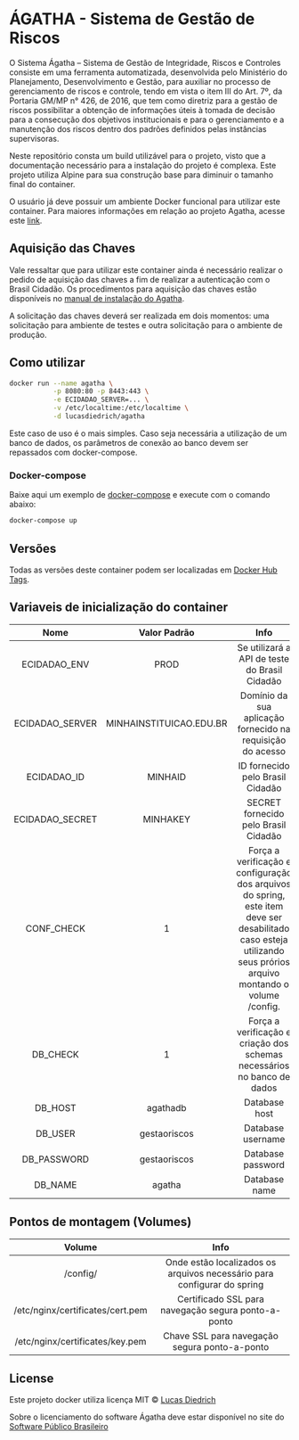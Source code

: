 # ÁGATHA - Sistema de Gestão de Riscos

O Sistema Ágatha – Sistema de Gestão de Integridade, Riscos e Controles consiste em uma ferramenta automatizada, desenvolvida pelo Ministério do Planejamento, Desenvolvimento e Gestão, para auxiliar no processo de gerenciamento de riscos e controle, tendo em vista o item III do Art. 7º, da Portaria GM/MP n° 426, de 2016, que tem como diretriz para a gestão de riscos possibilitar a obtenção de informações úteis à tomada de decisão para a consecução dos objetivos  institucionais e para o gerenciamento e a manutenção dos riscos dentro dos padrões definidos pelas instâncias supervisoras. 

Neste repositório consta um build utilizável para o projeto, visto que a documentação necessário para a instalação do projeto é complexa. Este projeto utiliza Alpine para sua construção base para diminuir o tamanho final do container.

O usuário já deve possuir um ambiente Docker funcional para utilizar este container. Para maiores informações em relação ao projeto Agatha, acesse este [link](https://softwarepublico.gov.br/social/agatha).

## Aquisição das Chaves

Vale ressaltar que para utilizar este container ainda é necessário realizar o pedido de aquisição das chaves a fim de realizar a autenticação com o Brasil Cidadão. Os procedimentos para aquisição das chaves estão disponíveis no [manual de instalação do Agatha](https://softwarepublico.gov.br/social/articles/0005/2222/Manual_de_Instala__o_Agatha.pdf). 

A solicitação das chaves deverá ser realizada em dois momentos: uma solicitação para ambiente de testes e outra solicitação para o ambiente de produção.

## Como utilizar


```bash
docker run --name agatha \
           -p 8080:80 -p 8443:443 \
           -e ECIDADAO_SERVER=... \
           -v /etc/localtime:/etc/localtime \
           -d lucasdiedrich/agatha
```

Este caso de uso é o mais simples.  Caso seja necessária a utilização de um banco de dados, os parâmetros de conexão ao banco devem ser repassados com docker-compose.

### Docker-compose

Baixe aqui um exemplo de [docker-compose](https://github.com/lucasdiedrich/agatha/blob/master/docker-compose.yml) e execute com o comando abaixo:

```bash
docker-compose up
```

## Versões

Todas as versões deste container podem ser localizadas em [Docker Hub Tags](https://hub.docker.com/r/lucasdiedrich/agatha/tags/).

## Variaveis de inicialização do container

|  Nome  | Valor Padrão | Info |
|:------:|:-------:|:-------:|
| ECIDADAO_ENV |  PROD  | Se utilizará a API de teste do Brasil Cidadão |
| ECIDADAO_SERVER |  MINHAINSTITUICAO.EDU.BR  | Domínio da sua aplicação fornecido na requisição do acesso  |
| ECIDADAO_ID |  MINHAID  | ID fornecido pelo Brasil Cidadão |
| ECIDADAO_SECRET |  MINHAKEY  | SECRET fornecido pelo Brasil Cidadão |
|   CONF_CHECK  | 1 | Força a verificação e configuração dos arquivos do spring, este item deve ser desabilitado caso esteja utilizando seus prórios arquivo montando o volume /config. |
|   DB_CHECK  | 1 | Força a verificação e criação dos schemas necessários no banco de dados |
|   DB_HOST  | agathadb | Database host |
|   DB_USER  | gestaoriscos | Database username |
|   DB_PASSWORD  | gestaoriscos | Database password |
|   DB_NAME  | agatha | Database name |

## Pontos de montagem (Volumes)

|  Volume  | Info |
|:------:|:-------:|
| /config/ | Onde estão localizados os arquivos necessário para configurar do spring |
| /etc/nginx/certificates/cert.pem | Certificado SSL para navegação segura ponto-a-ponto |
| /etc/nginx/certificates/key.pem | Chave SSL para navegação segura ponto-a-ponto |

## License

Este projeto docker utiliza licença MIT © [Lucas Diedrich](https://github.com/lucasdiedrich)

Sobre o licenciamento do software Ágatha deve estar disponível no site do [Software Público Brasileiro](https://softwarepublico.gov.br/social/agatha)
